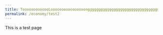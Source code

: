 ```yaml
---
title: TooooooooooooLoooooooooooooooongggggggggggggggggggggggggggggggggggggggggggggggggggggggggggg
permalink: /economy/test2
---
```

This is a test page